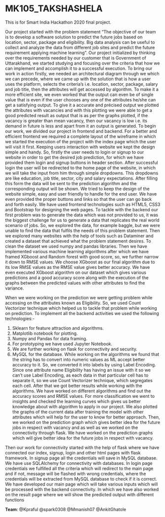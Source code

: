 # MK105_TAKSHASHELA
This is for Smart India Hackathon 2020 final project. 

Our project started with the problem statement “The objective of our team is to develop a software solution to predict the future jobs based on location, sector, package and eligibility. Big data analysis can be useful to collect and analyze the data from different job sites and predict the future requirement applying machine learning”. Our project initialized by thinking over the requirements needed by our customer that is Government of Uttarakhand, we started studying and focusing over the criteria that how we can implement and accomplish it to a successful execution.
To bring our work in action firstly, we needed an architectural diagram through we which we can precede, where we came up with the solution that is how a user uses the platform, selects the criteria’s i.e. location, sector, package, salary and job title, then the attributes will get accessed by algorithm. To make it a more efficient site, we even worked that the output can even be of single value that is even if the user chooses any one of the attributes he/she can get a satisfying output. To give it a accurate and précised output we plotted the attributes with vacancies and with this plotting we were able to get a good predicted result as output that is as per the graphs plotted, if the vacancy is greater than mean vacancy, then our vacancy is low i.e. its demand in future is less and apart from it an output is generated.
To begin our work, we divided our project in frontend and backend. For a better and efficient frontend we required a complete layout of the wireframe in which we started the execution of the project with the index page which the user will visit it first. Keeping users interaction with website we kept the design simple and handy. So, firstly the user needs to login or signup to our website in order to get the desired job prediction, for which we have provided them login and signup buttons in header section. After successful login the user will be redirected to the home page of the website, in which we will take the input from him through simple dropdowns. This dropdowns are like education, job title, sector, city and salary expectations. After filling this form the data will be sent to the prediction algorithm and the corresponding output will be shown.
We tried to keep the design of the website simple, easy and user friendly to handle for the end user. We have even provided the proper buttons and links so that the user can go back and forth easily.
We have used frontend technologies such as HTML5, CSS3 and Bootstrap for designing the web pages.
To tackle with the backend our first problem was to generate the data which was not provided to us, it was the biggest challenge for us to generate a data that replicates the real world scenario of jobs.  So, we explored the data, for example baggle, but we were unable to find the data that fulfils the needs of this problem statement. Then we explored many websites with the help of tools such as Dataminer and created a dataset that achieved what the problem statement desires. To clean the dataset we used numpy and pandas libraries.
Then we have implemented various machine learning algorithms after which we have framed XGboost and Random forest with good score, so, we further narrow it down to RMSE values. We choose XGboost as our final algorithm due to its low RMSE values as the RMSE value gives better accuracy.
We have even executed XGboost algorithm on our dataset which gives various predictions and a good accuracy score along with the execution of the graphs between the predicted values with other attributes to find the variance.

When we were working on the prediction we were getting problem while accessing on the attributes known as Eligibility. So, we used Count Vectorizer technique which helped us to tackle that problem while working on prediction. 
To implement all the backend activities we used the following technologies:-
1. Sklearn for feature attraction and algorithms.
2. Matplotlib notebook for plotting.
3. Numpy and Pandas for data framing.
4. For prototyping we have used Jupyter Notebook.
5. We are further working on flask for connectivity and security.
6. MySQL for the database.
 While working on the algorithms we found that the string has to convert into numeric values as ML accept better accuracy to it. So, we converted it into labels by using Label Encoding.
 Since one attribute name Eligibility has having an issue with it so we can’t use Label Encoding, as each data in that particular cell has to separate it, so we use Count Vectorizer technique, which segregates each cell. After that we got better results while working with the algorithms.
 We have worked on different algorithms and find out the accuracy scores and RMSE values. For more classification we went to insights and checked the learning curves which gives us better knowledge about with algorithm to apply in our project.
 We also plotted the graphs of the current data after training the model with other attributes which will help for the user to know for better approach. Then, we worked on the prediction graph which gives better idea for the future jobs in respect with vacancy and as well as we worked on the connectivity through flask.
We have worked on the prediction graphs which will give better idea for the future jobs in respect with vacancy.

Then our work for connectivity started with the help of flask where we have connected our index, signup, login and other html pages with flask framework. In signup page all the credentials will save in MySQL database. We have use SQLAlchemy for connectivity with databases.
 In login page credentials we fulfilled all the criteria which will redirect to the main page and if not, message will be flashed with wrong credentials, where the credentials will be extracted from MySQL database to check if it is correct.
We have developed our main page which will take various inputs which will be processed with the backend connectivity. In which we have also worked on the result page where we will show the predicted output with different functions

**Team**:
@Kpraful
@spark0308
@Mmanish07
@AnkitGhatole
